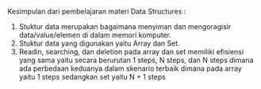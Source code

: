 Kesimpulan dari pembelajaran materi Data Structures :

1. Stuktur data merupakan bagaimana menyiman dan mengoragisir data/value/elemen di dalam memori komputer.
2. Stuktur data yang digunakan yaitu Array dan Set.
3. Readin, searching, dan deletion pada array dan set memiliki efisiensi yang sama yaitu secara berurutan 1 steps, N steps, dan N steps dimana ada perbedaan keduanya dalam skenario terbaik dimana pada array yaitu 1 steps sedangkan set yaitu N + 1 steps

